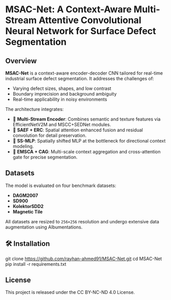 # MSAC-Net: A Context-Aware Multi-Stream Attentive Convolutional Neural Network for Surface Defect Segmentation

## Overview

**MSAC-Net** is a context-aware encoder-decoder CNN tailored for real-time industrial surface defect segmentation. It addresses the challenges of:
- Varying defect sizes, shapes, and low contrast
- Boundary imprecision and background ambiguity
- Real-time applicability in noisy environments

The architecture integrates:
- 🧠 **Multi-Stream Encoder**: Combines semantic and texture features via EfficientNetV2M and MSCC+SEDNet modules.
- 🎯 **SAEF + ERC**: Spatial attention enhanced fusion and residual convolution for detail preservation.
- 📐 **SS-MLP**: Spatially shifted MLP at the bottleneck for directional context modeling.
- 🧩 **EMSCA + CAG**: Multi-scale context aggregation and cross-attention gate for precise segmentation.

## Datasets

The model is evaluated on four benchmark datasets:
- **DAGM2007**
- **SD900**
- **KolektorSDD2**
- **Magnetic Tile**

All datasets are resized to `256×256` resolution and undergo extensive data augmentation using Albumentations.

## 🛠️ Installation
git clone https://github.com/rayhan-ahmed91/MSAC-Net.git
cd MSAC-Net
pip install -r requirements.txt

## License
This project is released under the CC BY-NC-ND 4.0 License.
